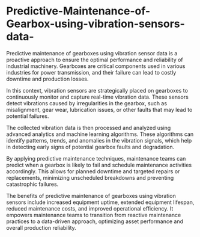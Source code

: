 # Predictive-Maintenance-of-Gearbox-using-vibration-sensors-data-
Predictive maintenance of gearboxes using vibration sensor data is a proactive approach to ensure the optimal performance and reliability of industrial machinery. Gearboxes are critical components used in various industries for power transmission, and their failure can lead to costly downtime and production losses.

In this context, vibration sensors are strategically placed on gearboxes to continuously monitor and capture real-time vibration data. These sensors detect vibrations caused by irregularities in the gearbox, such as misalignment, gear wear, lubrication issues, or other faults that may lead to potential failures.

The collected vibration data is then processed and analyzed using advanced analytics and machine learning algorithms. These algorithms can identify patterns, trends, and anomalies in the vibration signals, which help in detecting early signs of potential gearbox faults and degradation.

By applying predictive maintenance techniques, maintenance teams can predict when a gearbox is likely to fail and schedule maintenance activities accordingly. This allows for planned downtime and targeted repairs or replacements, minimizing unscheduled breakdowns and preventing catastrophic failures.

The benefits of predictive maintenance of gearboxes using vibration sensors include increased equipment uptime, extended equipment lifespan, reduced maintenance costs, and improved operational efficiency. It empowers maintenance teams to transition from reactive maintenance practices to a data-driven approach, optimizing asset performance and overall production reliability.
